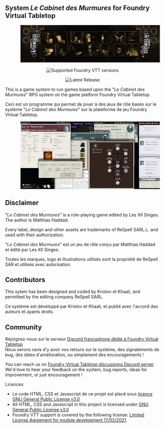 <h2>System <em>Le Cabinet des Murmures</em> for Foundry Virtual Tabletop</h2>

<p style="margin-left: 10%;"> <img src="/assets/couvertures/thumb_cdm.webp" alt="" width="700" /></p>

<div align="center">

![Supported Foundry VTT versions](https://img.shields.io/endpoint?url=https%3A%2F%2Ffoundryshields.com%2Fversion%3Fstyle%3Dflat%26url%3Dhttps%3A%2F%2Fraw.githubusercontent.com%2F12-Monkeys-Developers%2Fcabinet%2Fmaster%2Fsystem.json)

![Latest Release](https://img.shields.io/github/v/release/12-Monkeys-Developers/cabinet?label=Latest%20release)

</div>

<p>This is a game system to run games based upon the "<em>Le Cabinet des Murmures</em>" RPG system on the game platform Foundry Virtual Tabletop.</p>

<p>Ceci est un programme qui permet de jouer à des jeux de rôle basés sur le système "<em>Le Cabinet des Murmures</em>" sur la plateforme de jeu Foundry Virtual Tabletop.</p>

<p style="margin-left: 10%;"> <img src="/assets/images/presentation/system-exemple1.webp" alt="" width="700" /></p>

<h2>Disclaimer</h2>
<p>"<em>Le Cabinet des Murmures</em>" is a role-playing game edited by Les XII Singes. The author is Matthias Haddad.</p>

<p>Every label, design and other assets are trademarks of ReSpell SARL.L. and used with their authorization.</p>

<p>"<em>Le Cabinet des Murmures</em>" est un jeu de rôle conçu par Matthias Haddad et édité par Les XII Singes.</p>

<p>Toutes les marques, logo et illustrations utilisés sont la propriété de ReSpell SAR et utilisés avec autorisation.</p>

<h2>Contributors</h2>
<p>This sytem has been designed and coded by Kristov et Khaali, and permitted by the editing company ReSpell SARL.
<p>Ce système est développé par Kristov et Khaali, et publié avec l'accord des auteurs et ayants droits.</p>

<h2>Community</h2>

<p>Rejoignez-nous sur le serveur <a href="https://discord.com/invite/pPSDNJk">Discord francophone dédié à Foundry Virtual Tabletop</a><br />
Nous serons ravis d'y avoir vos retours sur le système, des signalements de bug, des idées d'amélioration, ou simplement des encouragements !</p>

<p>You can reach us on <a href="https://discord.com/invite/5Fj2E42X">Foundry Virtual Tabletop discussions Discord server</a><br />
We'd love to hear your feedback on the system, bug reports, ideas for improvement, or just encouragement !</p>


</h2>Licences</h2>
<ul>
<li>Le code HTML, CSS et Javascript de ce projet est placé sous <a href="https://choosealicense.com/licenses/gpl-3.0/">licence GNU General Public License v3.0</a></li>

<li>All HTML, CSS and Javascript in this project is licensed under <a href="https://choosealicense.com/licenses/gpl-3.0/">GNU General Public License v3.0</a></li>

<li>Foundry VTT support is covered by the following license: <a href="https://foundryvtt.com/article/license/">Limited License Agreement for module development 17/02/2021</a>.</li>
</ul>